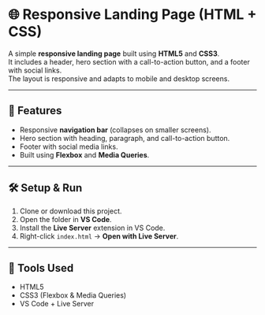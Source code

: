 # 🌐 Responsive Landing Page (HTML + CSS)

A simple **responsive landing page** built using **HTML5** and **CSS3**.  
It includes a header, hero section with a call-to-action button, and a footer with social links.  
The layout is responsive and adapts to mobile and desktop screens.

---

## 🚀 Features
- Responsive **navigation bar** (collapses on smaller screens).  
- Hero section with heading, paragraph, and call-to-action button.  
- Footer with social media links.  
- Built using **Flexbox** and **Media Queries**.  

---

## 🛠️ Setup & Run
1. Clone or download this project.  
2. Open the folder in **VS Code**.  
3. Install the **Live Server** extension in VS Code.  
4. Right-click `index.html` → **Open with Live Server**.  

---

## 🔧 Tools Used
- HTML5  
- CSS3 (Flexbox & Media Queries)  
- VS Code + Live Server  





